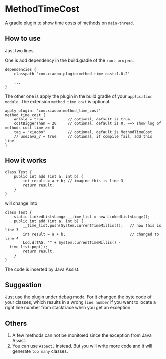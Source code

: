 # MethodTimeCost
A gradle plugin to show time costs of methods on `main-thread`.

## How to use
Just two lines.

One is add dependency in the build.gradle of the `root project`.

    dependencies {
        classpath 'com.xiaobo.plugin:method-time-cost:1.0.2'

        ...
    }

The other one is apply the plugin in the build.gradle of your `application module`. The extension `method_time_cost` is optional.

    apply plugin: 'com.xiaobo.method_time_cost'
    method_time_cost {
        enable = true           // optional, default is true.
        costBiggerThan = 20     // optional, default is 0. ==> show log of methods cost time >= 0
        tag = "xiaobo"          // optional, default is MethodTimeCost
        // useJava_7 = true     // optional, if compile fail, add this line
    }

## How it works

    class Test {
        public int add (int a, int b) {
            int result = a + b; // imagine this is line 3
            return result;
        }
    }

will change into

    class Test {
        static LinkedList<Long> __time_list = new LinkedList<Long>();
        public int add (int a, int b) {
            __time_list.push(System.currentTimeMillis());   // now this is line 3
            int result = a + b;                             // changed to line 4
            Lod.d(TAG, "" + System.currentTimeMillis() - __time_list.pop());
            return result;
        }
    }

The code is inserted by Java Assist.

## Suggestion
Just use the plugin under debug mode. For it changed the byte code of your classes, which results in a wrong `line number` if you want to locate a right line number from stacktrace when you get an exception.

## Others
1. A few methods can not be monitored since the exception from Java Assist.
2. You can use `AspectJ` instead. But you will write more code and it will generate `too many` classes.
